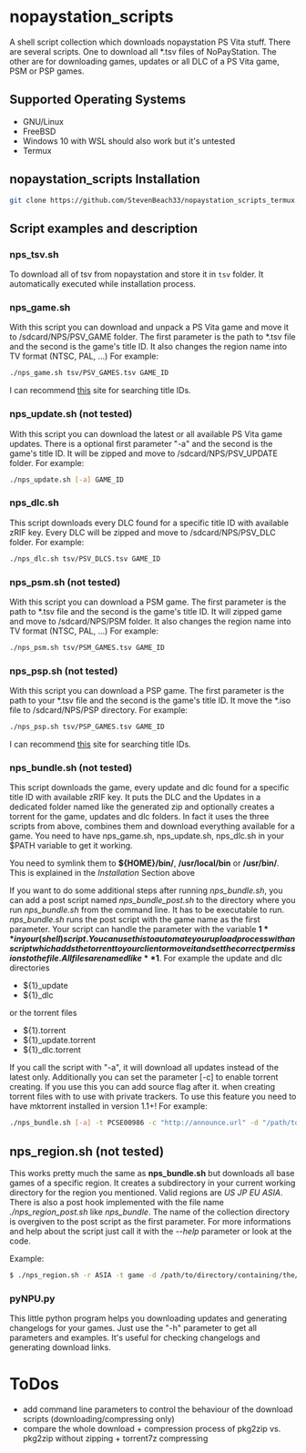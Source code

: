 # nopaystation\_scripts

A shell script collection which downloads nopaystation PS Vita stuff.
There are several scripts. One to download all \*.tsv files of NoPayStation. The other are for downloading games, updates
or all DLC of a PS Vita game, PSM or PSP games.

## Supported Operating Systems
* GNU/Linux
* FreeBSD
* Windows 10 with WSL should also work but it's untested
* Termux

## nopaystation\_scripts Installation

```bash
git clone https://github.com/StevenBeach33/nopaystation_scripts_termux.git && cd nopaystation_scripts_termux && ./setup.sh
```

## Script examples and description 

### nps\_tsv.sh
To download all of tsv from nopaystation and store it in `tsv` folder.
It automatically executed while installation process.

### nps\_game.sh
With this script you can download and unpack a PS Vita game and move it to /sdcard/NPS/PSV_GAME folder.
The first parameter is the path to \*.tsv file and the second is the game's title ID.
It also changes the region name into TV format (NTSC, PAL, ...)
For example:
```bash
./nps_game.sh tsv/PSV_GAMES.tsv GAME_ID
```
I can recommend [this](http://renascene.com/psv/) site for searching title IDs.

### nps\_update.sh (not tested)
With this script you can download the latest or all available PS Vita game updates.
There is a optional first parameter "-a" and the second is the game's title ID.
It will be zipped and move to /sdcard/NPS/PSV_UPDATE folder.
For example:
```bash
./nps_update.sh [-a] GAME_ID
```

### nps\_dlc.sh
This script downloads every DLC found for a specific title ID with available zRIF key.
Every DLC will be zipped and move to /sdcard/NPS/PSV_DLC folder.
For example:
```bash
./nps_dlc.sh tsv/PSV_DLCS.tsv GAME_ID
```

### nps\_psm.sh (not tested)
With this script you can download a PSM game.
The first parameter is the path to \*.tsv file and the second is the game's title ID.
It will zipped game and move to /sdcard/NPS/PSM folder.
It also changes the region name into TV format (NTSC, PAL, ...)
For example:
```bash
./nps_psm.sh tsv/PSM_GAMES.tsv GAME_ID
```

### nps\_psp.sh (not tested)
With this script you can download a PSP game.
The first parameter is the path to your \*.tsv file and the second is the game's title ID.
It move the \*.iso file to /sdcard/NPS/PSP directory.
For example:
```bash
./nps_psp.sh tsv/PSP_GAMES.tsv GAME_ID
```
I can recommend [this](http://renascene.com/psp/) site for searching title IDs.

### nps\_bundle.sh (not tested)
This script downloads the game, every update and dlc found for a specific title ID with available zRIF key.
It puts the DLC and the Updates in a dedicated folder named like the generated zip and optionally creates a torrent for the game,
updates and dlc folders. In fact it uses the three scripts from above, combines them and download everything available for a game.
You need to have nps\_game.sh, nps\_update.sh, nps\_dlc.sh in your $PATH variable to get it working.

You need to symlink them to **${HOME}/bin/**, **/usr/local/bin** or **/usr/bin/**.
This is explained in the *Installation* Section above

If you want to do some additional steps after running *nps_bundle.sh*, you can add a post script named *nps_bundle_post.sh* to the directory where you run *nps_bundle.sh* from the command line.
It has to be executable to run. *nps_bundle.sh* runs the post script with the game name as the first parameter.
Your script can handle the parameter with the variable **$1** in your (shell) script.
You can use this to automate your upload process with an script which adds the torrent to your client or move it and
set the correct permissions to the file.
All files are named like **$1**.
For example the update and dlc directories
* ${1}_update
* ${1}_dlc

or the torrent files
* ${1}.torrent
* ${1}_update.torrent
* ${1}_dlc.torrent

If you call the script with "-a", it will download all updates instead of the latest only. Additionally you can set the parameter [-c]
to enable torrent creating. If you use this you can add source flag after it.
when creating torrent files with to use with private trackers.
To use this feature you need to have mktorrent installed in version 1.1+!
For example:
```bash
./nps_bundle.sh [-a] -t PCSE00986 -c "http://announce.url" -d "/path/to/directory/containing/the/tsv/files" [-c] [<SOURCE FLAG>]
```

## nps\_region.sh (not tested)
This works pretty much the same as **nps_bundle.sh** but downloads all base games of a specific region.
It creates a subdirectory in your current working directory for the region you mentioned. Valid regions are *US* *JP* *EU* *ASIA*.
There is also a post hook implemented with the file name *./nps_region_post.sh* like *nps\_bundle*. The name of the collection directory
is overgiven to the post script as the first parameter.
For more informations and help about the script just call it with the *--help* parameter or look at the code.

Example:
```bash
$ ./nps_region.sh -r ASIA -t game -d /path/to/directory/containing/the/tsv/files [-c http://announce.url] [-s <SOURCE>] [-a]
```

### pyNPU.py
This little python program helps you downloading updates and generating changelogs for your games.
Just use the "-h" parameter to get all parameters and examples. It's useful for checking changelogs and generating download links.

# ToDos
* add command line parameters to control the behaviour of the download scripts (downloading/compressing only)
* compare the whole download + compression process of pkg2zip vs. pkg2zip without zipping + torrent7z compressing
